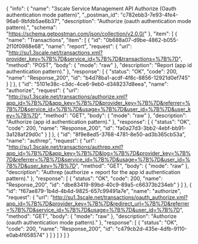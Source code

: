 {
  "info": {
    "name": "3scale Service Management API Authorize (Oauth authentication mode pattern)",
    "_postman_id": "c782ebb3-7e93-4fe4-96a6-9bfdb5ae6b37",
    "description": "Authorize (oauth authentication mode pattern).",
    "schema": "https://schema.getpostman.com/json/collection/v2.0.0/"
  },
  "item": [
    {
      "name": "Transactions",
      "item": [
        {
          "id": "0b688a07-d9be-4862-b055-2f10f0988e68",
          "name": "report",
          "request": {
            "url": "http://su1.3scale.net/transactions.xml?provider_key=%7B%7D&service_id=%7B%7D&transactions=%7B%7D",
            "method": "POST",
            "body": {
              "mode": "raw"
            },
            "description": "Report (app id authentication pattern)."
          },
          "response": [
            {
              "status": "OK",
              "code": 200,
              "name": "Response_200",
              "id": "b4d78ba1-acdf-4f8c-8856-12921d0ef745"
            }
          ]
        },
        {
          "id": "5101e38c-c3dc-4ce6-9eb0-d348237d8eea",
          "name": "authorize",
          "request": {
            "url": "http://su1.3scale.net/transactions/authorize.xml?app_id=%7B%7D&app_key=%7B%7D&provider_key=%7B%7D&referrer=%7B%7D&service_id=%7B%7D&usage=%7B%7D&user_id=%7B%7D&user_key=%7B%7D",
            "method": "GET",
            "body": {
              "mode": "raw"
            },
            "description": "Authorize (app id authentication pattern)."
          },
          "response": [
            {
              "status": "OK",
              "code": 200,
              "name": "Response_200",
              "id": "fa0a27d3-3bb2-4ebf-bb91-3a128af29d0c"
            }
          ]
        },
        {
          "id": "8f9e8ed5-3768-4781-8e50-ad3b365cb53a",
          "name": "authrep",
          "request": {
            "url": "http://su1.3scale.net/transactions/authrep.xml?app_id=%7B%7D&app_key=%7B%7D&log=%7B%7D&provider_key=%7B%7D&referrer=%7B%7D&service_id=%7B%7D&usage=%7B%7D&user_id=%7B%7D&user_key=%7B%7D",
            "method": "GET",
            "body": {
              "mode": "raw"
            },
            "description": "Authrep (authorize + report for the app id authentication pattern)."
          },
          "response": [
            {
              "status": "OK",
              "code": 200,
              "name": "Response_200",
              "id": "dbe83419-89bd-40c9-89a5-c66373b234eb"
            }
          ]
        },
        {
          "id": "f67ae879-1b4d-4b4d-9825-657c99491a7e",
          "name": "authorize",
          "request": {
            "url": "http://su1.3scale.net/transactions/oauth_authorize.xml?app_id=%7B%7D&provider_key=%7B%7D&redirect_url=%7B%7D&referrer=%7B%7D&service_id=%7B%7D&usage=%7B%7D&user_id=%7B%7D",
            "method": "GET",
            "body": {
              "mode": "raw"
            },
            "description": "Authorize (oauth authentication mode pattern)."
          },
          "response": [
            {
              "status": "OK",
              "code": 200,
              "name": "Response_200",
              "id": "c479cb2d-435e-4dfb-9110-e0ab4f658574"
            }
          ]
        }
      ]
    }
  ]
}